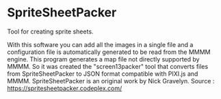 # SpriteSheetPacker
Tool for creating sprite sheets.

With this software you can add all the images in a single file and a configuration file is automatically generated to be read from the MMMM engine.
This program generates a map file not directly supported by MMMM. So it was created the "screen13packer" tool that converts files from SpriteSheetPacker to JSON format compatible with PIXI.js and MMMM.
SpriteSheetPacker is an original work by Nick Gravelyn.
Source : https://spritesheetpacker.codeplex.com/
